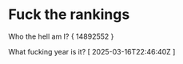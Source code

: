 # Fuck the rankings

Who the hell am I?
{ 14892552 }

What fucking year is it?
[ 2025-03-16T22:46:40Z ]
